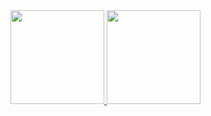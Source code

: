 <div>
  <a href="https://github.com/Jefferson-devs">
  <img height="150em" src="https://github-readme-stats.vercel.app/api?username=eduardo-nedel&show_icons=true&theme=jolly&include_all_commits=true&count_private=true&hide=stars&role=owner,collaborator"/>
  <img height="150em" src="https://github-readme-stats-eduardo-nedel.vercel.app/api/top-langs/?username=eduardo-nedel&layout=compact&include_all_commits=true&count_private=true&theme=jolly&hide=java&langs_count=10"/>
</div>
